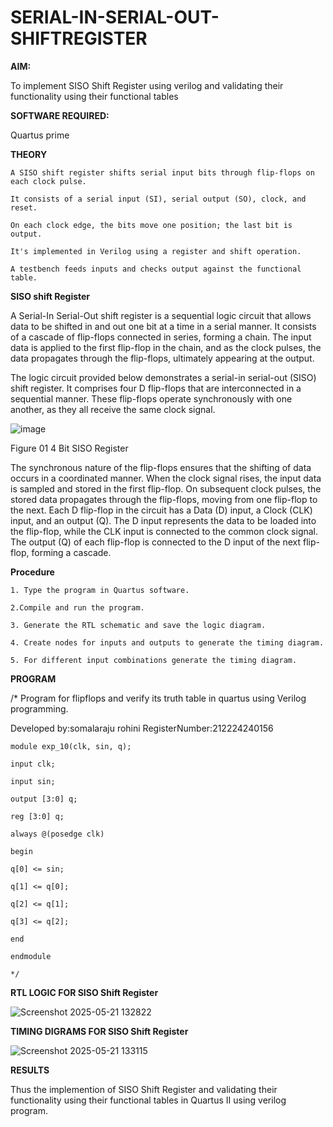 # SERIAL-IN-SERIAL-OUT-SHIFTREGISTER

**AIM:**

To implement  SISO Shift Register using verilog and validating their functionality using their functional tables

**SOFTWARE REQUIRED:**

Quartus prime

**THEORY**
```
A SISO shift register shifts serial input bits through flip-flops on each clock pulse.

It consists of a serial input (SI), serial output (SO), clock, and reset.

On each clock edge, the bits move one position; the last bit is output.

It's implemented in Verilog using a register and shift operation.

A testbench feeds inputs and checks output against the functional table.
```


**SISO shift Register**

A Serial-In Serial-Out shift register is a sequential logic circuit that allows data to be shifted in and out one bit at a time in a serial manner. It consists of a cascade of flip-flops connected in series, forming a chain. The input data is applied to the first flip-flop in the chain, and as the clock pulses, the data propagates through the flip-flops, ultimately appearing at the output.

The logic circuit provided below demonstrates a serial-in serial-out (SISO) shift register. It comprises four D flip-flops that are interconnected in a sequential manner. These flip-flops operate synchronously with one another, as they all receive the same clock signal.

![image](https://github.com/naavaneetha/SERIAL-IN-SERIAL-OUT-SHIFTREGISTER/assets/154305477/e81c4072-37f9-46c6-8145-566764b74c3a)

Figure 01 4 Bit SISO Register

The synchronous nature of the flip-flops ensures that the shifting of data occurs in a coordinated manner. When the clock signal rises, the input data is sampled and stored in the first flip-flop. On subsequent clock pulses, the stored data propagates through the flip-flops, moving from one flip-flop to the next.
Each D flip-flop in the circuit has a Data (D) input, a Clock (CLK) input, and an output (Q). The D input represents the data to be loaded into the flip-flop, while the CLK input is connected to the common clock signal. The output (Q) of each flip-flop is connected to the D input of the next flip-flop, forming a cascade.

**Procedure**

```
1. Type the program in Quartus software.

2.Compile and run the program.

3. Generate the RTL schematic and save the logic diagram.

4. Create nodes for inputs and outputs to generate the timing diagram.

5. For different input combinations generate the timing diagram.
```

**PROGRAM**

/* Program for flipflops and verify its truth table in quartus using Verilog programming.

Developed by:somalaraju rohini RegisterNumber:212224240156
```
module exp_10(clk, sin, q);

input clk;

input sin;

output [3:0] q;

reg [3:0] q;

always @(posedge clk)

begin

q[0] <= sin;

q[1] <= q[0];

q[2] <= q[1];

q[3] <= q[2];

end

endmodule

*/
```
**RTL LOGIC FOR SISO Shift Register**




![Screenshot 2025-05-21 132822](https://github.com/user-attachments/assets/6eddbd54-29fc-4054-9f5e-7cd26a9fdbe5)

**TIMING DIGRAMS FOR SISO Shift Register**




![Screenshot 2025-05-21 133115](https://github.com/user-attachments/assets/c003c1ab-c295-4969-a6f6-c64a6fe671a1)


**RESULTS**



Thus the implemention of SISO Shift Register and validating their functionality using their functional tables in Quartus II using verilog program.
